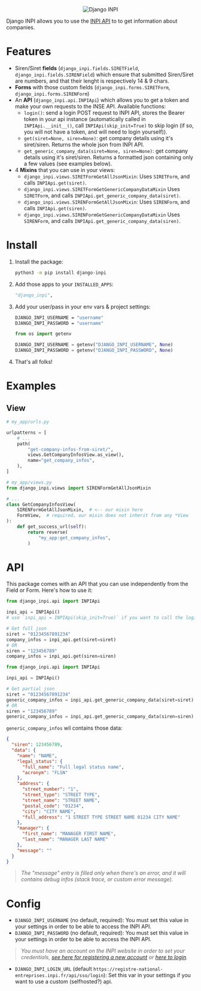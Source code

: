 <div align="center">
    <img src="https://gitlab.com/-/project/66877239/uploads/7b9ae108bd86878b6953fc570d4ec9ed/image.png" alt="Django INPI" />
</div>

Django INPI allows you to use the [INPI API](https://data.inpi.fr/content/editorial/Acces_API_Entreprises) to to get information about companies.

# Features

- Siren/Siret **fields** (`django_inpi.fields.SIRETField`, `django_inpi.fields.SIRENField`) which ensure that submitted Siren/Siret are numbers, and that their lenght is respectively 14 & 9 chars.
- **Forms** with those custom fields (`django_inpi.forms.SIRETForm`, `django_inpi.forms.SIRENForm`)
- An **API** (`django_inpi.api.INPIApi`) which allows you to get a token and make your own requests to the INSE API. Available functions:
    - `login()`: send a login POST request to INPI API, stores the Bearer token in your api instance (automatically called in `INPIApi.__init__()`, call `INPIApi(skip_init=True)` to skip login (if so, you will not have a token, and will need to login yourself)).
    - `get(siret=None, siren=None)`: get company details using it's siret/siren. Returns the whole json from INPI API.
    - `get_generic_company_data(siret=None, siren=None)`: get company details using it's siret/siren. Returns a formatted json containing only a few values (see examples below).
- 4 **Mixins** that you can use in your views:
    - `django_inpi.views.SIRETFormGetAllJsonMixin`: Uses `SIRETForm`, and calls `INPIApi.get(siret)`.
    - `django_inpi.views.SIRETFormGetGenericCompanyDataMixin` Uses `SIRETForm`, and calls `INPIApi.get_generic_company_data(siret)`.
    - `django_inpi.views.SIRENFormGetAllJsonMixin`: Uses `SIRENForm`, and calls `INPIApi.get(siren)`.
    - `django_inpi.views.SIRENFormGetGenericCompanyDataMixin` Uses `SIRENForm`, and calls `INPIApi.get_generic_company_data(siren)`.

# Install

1. Install the package:
    ```sh
    python3 -m pip install django-inpi
    ```
2. Add those apps to your `INSTALLED_APPS`:
    ```py
    "django_inpi",
    ```
3. Add your user/pass in your env vars & project settings:
    ```sh
    DJANGO_INPI_USERNAME = "username"
    DJANGO_INPI_PASSWORD = "username"
    ```
    ```py
    from os import getenv

    DJANGO_INPI_USERNAME = getenv("DJANGO_INPI_USERNAME", None)
    DJANGO_INPI_PASSWORD = getenv("DJANGO_INPI_PASSWORD", None)
    ```
6. That's all folks!

# Examples

## View

```py
# my_app/urls.py

urlpatterns = [
    # ...
    path(
        "get-company-infos-from-siret/",
        views.GetCompanyInfosView.as_view(),
        name="get_company_infos",
    ),
]
```

```py
# my_app/views.py
from django_inpi.views import SIRENFormGetAllJsonMixin

# ...
class GetCompanyInfosView(
    SIRENFormGetAllJsonMixin,  # <-- our mixin here
    FormView,  # required, our mixin does not inherit from any *View
):
    def get_success_url(self):
        return reverse(
            "my_app:get_company_infos",
        )
```

# API

This package comes with an API that you can use independently from the Field or Form. Here's how to use it:

```py
from django_inpi.api import INPIApi

inpi_api = INPIApi()
# use `inpi_api = INPIApi(skip_init=True)` if you want to call the login function yourself

# Get full json
siret = "01234567891234"
company_infos = inpi_api.get(siret=siret)
# OR
siren = "123456789"
company_infos = inpi_api.get(siren=siren)
```

```py
from django_inpi.api import INPIApi

inpi_api = INPIApi()

# Get partial json
siret = "01234567891234"
generic_company_infos = inpi_api.get_generic_company_data(siret=siret)
# OR
siren = "123456789"
generic_company_infos = inpi_api.get_generic_company_data(siren=siren)
```

`generic_company_infos` wil contains those data:

```json
{
  "siren": 123456789,
  "data": {
    "name": "NAME",
    "legal_status": {
      "full_name": "Full legal status name",
      "acronym": "FLSN"
    },
    "address": {
      "street_number": "1",
      "street_type": "STREET TYPE",
      "street_name": "STREET NAME",
      "postal_code": "01234",
      "city": "CITY NAME",
      "full_address": "1 STREET TYPE STREET NAME 01234 CITY NAME"
    },
    "manager": {
      "first_name": "MANAGER FIRST NAME",
      "last_name": "MANAGER LAST NAME"
    },
    "message": ""
  }
}
```

> *The "message" entry is filled only when there's an error, and it will contains debug infos (stack trace, or custom error message).*

# Config

- `DJANGO_INPI_USERNAME` (no default, required): You must set this value in your settings in order to be able to access the INPI API.
- `DJANGO_INPI_PASSWORD` (no default, required): You must set this value in your settings in order to be able to access the INPI API.

> *You must have an account on the INPI website in order to set your credentials, [see here for registering a new account](https://data.inpi.fr/register) or [here to login](https://data.inpi.fr/login).*

- `DJANGO_INPI_LOGIN_URL` (default `https://registre-national-entreprises.inpi.fr/api/sso/login`): Set this var in your settings if you want to use a custom (selfhosted?) api.
